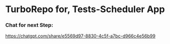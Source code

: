 # TurboRepo for, Tests-Scheduler App

<!-- Add Instruction to setup this project -->


### Chat for next Step:
https://chatgpt.com/share/e5569d97-8830-4c5f-a7bc-d966c4e56b99